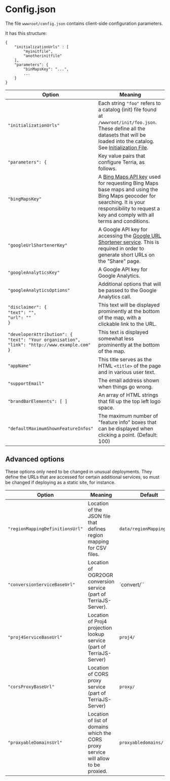 # Config.json

The file `wwwroot/config.json` contains client-side configuration parameters.

It has this structure:

```
{
    "initializationUrls" : [
        "myinitfile",
        "anotherinitfile"
    ],
    "parameters": {
        "binMapsKey": "...",
        ...
    }
}
```


Option                      | Meaning
----------------------------|--------
`"initializationUrls"`      | Each string `"foo"` refers to a catalog (init) file found at `/wwwroot/init/foo.json`. These define all the datasets that will be loaded into the catalog. See [Initialization File](/Documentation/Initialization-File.md). 
`"parameters": {`           | Key value pairs that configure Terria, as follows.
`"bingMapsKey"`             | A [Bing Maps API key](https://msdn.microsoft.com/en-us/library/ff428642.aspx) used for requesting Bing Maps base maps and using the Bing Maps geocoder for searching. It is your responsibility to request a key and comply with all terms and conditions.
`"googleUrlShortenerKey"`   | A Google API key for accessing the [Google URL Shortener service](https://developers.google.com/url-shortener/v1/getting_started#intro). This is required in order to generate short URLs on the "Share" page.
`"googleAnalyticsKey"`      | A Google API key for Google Analytics.
`"googleAnalyticsOptions"`  | Additional options that will be passed to the Google Analytics call.
`"disclaimer": {`<span><br/>`"text": "",`<br/>`"url": ""`<br/>`}`</span> | This text will be displayed prominently at the bottom of the map, with a clickable link to the URL.
`"developerAttribution": {`<span><br/>`"text": "Your organisation",`<br/>`"link": "http://www.example.com"`<br/>`}`<span> | This text is displayed somewhat less prominently at the bottom of the map.
`"appName"`                 | This title serves as the HTML `<title>` of the page and in various user text.
`"supportEmail"`            | The email address shown when things go wrong.
`"brandBarElements": [ ]`   | An array of HTML strings that fill up the top left logo space.
`"defaultMaximumShownFeatureInfos"` | The maximum number of "feature info" boxes that can be displayed when clicking a point. (Default: 100)


## Advanced options

These options only need to be changed in unusual deployments. They define the URLs that are accessed for certain additional services, so must be changed if deploying as a static site, for instance.

Option                      | Meaning | Default
----------------------------|---------|---------
`"regionMappingDefinitionsUrl"` | Location of the JSON file that defines region mapping for CSV files. |`data/regionMapping.json`
`"conversionServiceBaseUrl"`    | Location of OGR2OGR conversion service (part of TerriaJS-Server). | `convert/``
`"proj4ServiceBaseUrl"`         | Location of Proj4 projection lookup service (part of TerriaJS-Server) | `proj4/`
`"corsProxyBaseUrl"`            | Location of CORS proxy service (part of TerriaJS-Server)| `proxy/`
`"proxyableDomainsUrl"`         | Location of list of domains which the CORS proxy service will allow to be proxied. | `proxyabledomains/`

